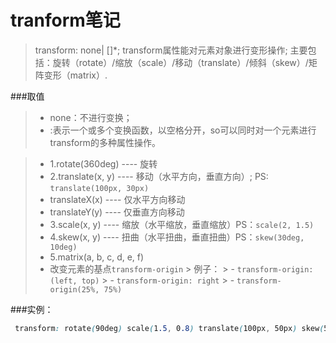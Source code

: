 tranform笔记
=======
> transform: none| <transform-function>[<transform-function>]*;
> transform属性能对元素对象进行变形操作;
> 主要包括：旋转（rotate）/缩放（scale）/移动（translate）/倾斜（skew）/矩阵变形（matrix）.

###取值

> - none：不进行变换；
> - <transform-function>:表示一个或多个变换函数，以空格分开，so可以同时对一个元素进行transform的多种属性操作。

> - 1.rotate(360deg) ---- 旋转
> - 2.translate(x, y) ---- 移动（水平方向，垂直方向）; PS: `translate(100px, 30px)`
> - translateX(x) ---- 仅水平方向移动
> - translateY(y) ---- 仅垂直方向移动
> - 3.scale(x, y) ---- 缩放（水平缩放，垂直缩放）PS：`scale(2, 1.5)`
> - 4.skew(x, y) ---- 扭曲（水平扭曲，垂直扭曲）PS：`skew(30deg, 10deg)`
> - 5.matrix(a, b, c, d, e, f)
> - 改变元素的基点`transform-origin`
     > 例子：
            > - `transform-origin: (left, top)`
            > - `transform-origin: right`
            > - `transform-origin(25%, 75%)`

###实例：

```css
 transform: rotate(90deg) scale(1.5, 0.8) translate(100px, 50px) skew(54deg, 45deg);
```

